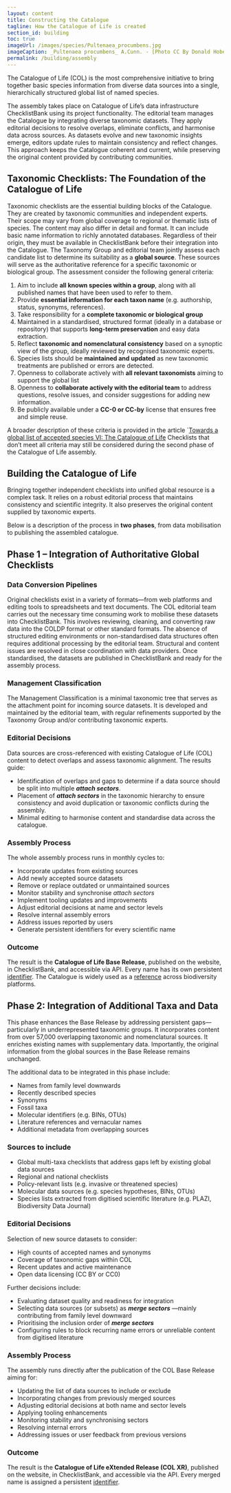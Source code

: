 ```yaml
---
layout: content
title: Constructing the Catalogue
tagline: How the Catalogue of Life is created
section_id: building
toc: true
imageUrl: /images/species/Pultenaea_procumbens.jpg    
imageCaption: _Pultenaea procumbens_ A.Cunn. - [Photo CC By Donald Hobern](https://www.flickr.com/photos/dhobern/5073041283)
permalink: /building/assembly
---
```

The Catalogue of Life (COL) is the most comprehensive initiative to bring together basic species information from diverse data sources into a single, hierarchically structured global list of named species.

The assembly takes place on Catalogue of Life’s data infrastructure ChecklistBank using its project functionality. The editorial team manages the Catalogue by integrating diverse taxonomic datasets. They apply editorial decisions to resolve overlaps, eliminate conflicts, and harmonise data across sources. As datasets evolve and new taxonomic insights emerge, editors update rules to maintain consistency and reflect changes. This approach keeps the Catalogue coherent and current, while preserving the original content provided by contributing communities.


## Taxonomic Checklists: The Foundation of the Catalogue of Life
Taxonomic checklists are the essential building blocks of the Catalogue. They are created by taxonomic communities and independent experts. Their scope may vary from global coverage to regional or thematic lists of species. The content may also differ in detail and format. It can include basic name information to richly annotated databases. Regardless of their origin, they must be available in ChecklistBank before their integration into the Catalogue.
The Taxonomy Group and editorial team jointly assess each candidate list to determine its suitability as a **global source**. These sources will serve as the authoritative reference for a specific taxonomic or biological group. The assessment consider the following general criteria:

 1.  Aim to include **all known species within a group**, along with all published names that have been used to refer to them.
 2.  Provide **essential information for each taxon name** (e.g. authorship, status, synonyms, references).
 3.  Take responsibility for a **complete taxonomic or biological group**
 4.  Maintained in a standardised, structured format (ideally in a database or repository) that supports **long-term preservation** and easy data extraction.
 5.  Reflect **taxonomic and nomenclatural consistency** based on a synoptic view of the group, ideally reviewed by recognised taxonomic experts.
 6.  Species lists should be **maintained and updated** as new taxonomic treatments are published or errors are detected.
 7.  Openness to collaborate actively with **all relevant taxonomists** aiming to support the global list 
 8.  Openness to **collaborate actively with the editorial team** to address questions, resolve issues, and consider suggestions for adding new information. 
 9.  Be publicly available under a **CC-0 or CC-by** license that ensures free and simple reuse.


A broader description of these criteria is provided in the article `[Towards a global list of accepted species VI: The Catalogue of Life](https://doi.org/10.1007/s13127-021-00516-w)
Checklists that don’t meet all criteria may still be considered during the second phase of the Catalogue of Life assembly.


## Building the Catalogue of Life
Bringing together independent checklists into unified global resource is a complex task. It relies on a robust editorial process that maintains consistency and scientific integrity. It also preserves the original content supplied by taxonomic experts.

Below is a description of the process in **two phases**, from data mobilisation to publishing the assembled catalogue.

 
## Phase 1 – Integration of Authoritative Global Checklists
### Data Conversion Pipelines
Original checklists exist in a variety of formats—from web platforms and editing tools to spreadsheets and text documents. The COL editorial team carries out the necessary time consuming work to mobilise these datasets into ChecklistBank. This involves reviewing, cleaning, and converting raw data into the COLDP format or other standard formats. The absence of structured editing environments or non-standardised data structures often requires additional processing by the editorial team. Structural and content issues are resolved in close coordination with data providers. Once standardised, the datasets are published in ChecklistBank and ready for the assembly process.

### Management Classification
The Management Classification is a minimal taxonomic tree that serves as the attachment point for incoming source datasets. It is developed and maintained by the editorial team, with regular refinements supported by the Taxonomy Group and/or contributing taxonomic experts.

### Editorial Decisions
Data sources are cross-referenced with existing Catalogue of Life (COL) content to detect overlaps and assess taxonomic alignment. The results guide:
- Identification of overlaps and gaps to determine if a data source should be split into multiple _**attach sectors**_.
- Placement of _**attach sectors**_ in the taxonomic hierarchy to ensure consistency and avoid duplication or taxonomic conflicts during the assembly.
- Minimal editing to harmonise content and standardise data across the catalogue.

### Assembly Process
The whole assembly process runs in monthly cycles to:
- Incorporate updates from existing sources
- Add newly accepted source datasets
- Remove or replace outdated or unmaintained sources
- Monitor stability and synchronise _attach sectors_
- Implement tooling updates and improvements
- Adjust editorial decisions at name and sector levels
- Resolve internal assembly errors
- Address issues reported by users
- Generate persistent identifiers for every scientific name

### Outcome
The result is the **Catalogue of Life Base Release**, published on the website, in ChecklistBank, and accessible via API. Every name has its own persistent  [identifier](/building/identifier).
The Catalogue is widely used as a [reference](/howto/use_cases) across biodiversity platforms.


## Phase 2: Integration of Additional Taxa and Data
This phase enhances the Base Release by addressing persistent gaps—particularly in underrepresented taxonomic groups. It incorporates content from over 57,000 overlapping taxonomic and nomenclatural sources. It enriches existing names with supplementary data. Importantly, the original information from the global sources in the Base Release remains unchanged.

The additional data to be integrated in this phase include:
- Names from family level downwards
- Recently described species
- Synonyms
- Fossil taxa
- Molecular identifiers (e.g. BINs, OTUs)
- Literature references and vernacular names
- Additional metadata from overlapping sources

### Sources to include
- Global multi-taxa checklists that address gaps left by existing global data sources
- Regional and national checklists
- Policy-relevant lists (e.g. invasive or threatened species)
- Molecular data sources (e.g. species hypotheses, BINs, OTUs)
- Species lists extracted from digitised scientific literature (e.g. PLAZI, Biodiversity Data Journal)

### Editorial Decisions
Selection of new source datasets to consider:
- High counts of accepted names and synonyms
- Coverage of taxonomic gaps within COL
- Recent updates and active maintenance
- Open data licensing (CC BY or CC0)

Further decisions include:
+ Evaluating dataset quality and readiness for integration
+ Selecting data sources (or subsets) as _**merge sectors**_ —mainly contributing from family level downward
+ Prioritising the inclusion order of _**merge sectors**_
+ Configuring rules to block recurring name errors or unreliable content from digitised literature

### Assembly Process
The assembly runs directly after the publication of the COL Base Release aiming for:
- Updating the list of data sources to include or exclude
- Incorporating changes from previously merged sources
- Adjusting editorial decisions at both name and sector levels
- Applying tooling enhancements
- Monitoring stability and synchronising sectors
- Resolving internal errors
- Addressing issues or user feedback from previous versions

### Outcome
The result is the **Catalogue of Life eXtended Release (COL XR)**, published on the website, in ChecklistBank, and accessible via the API. Every merged name is assigned a persistent [identifier](/building/identifier).

